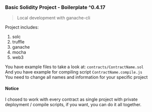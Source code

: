 ### Basic Solidity Project - Boilerplate ^0.4.17

> Local development with ganache-cli

Project includes:
1. solc
2. truffle
3. ganache
4. mocha
5. web3

You have example files to take a look at:
`
contracts/ContractName.sol
`
<br>
And you have example for compiling script
`
ContractName.compile.js
`
<br>
You need to change all names and information for your specific project

#### Notice
I chosed to work with every contract as single project with private deployment / compile scripts, if you want, you can do it all together.